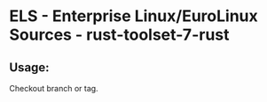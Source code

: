 # ELS - Enterprise Linux/EuroLinux Sources - rust-toolset-7-rust
 
## Usage:
  Checkout branch or tag.
